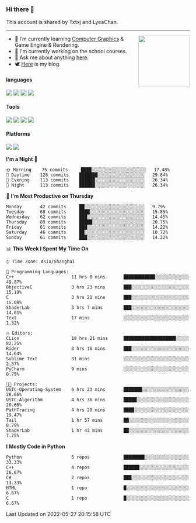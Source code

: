 ### Hi there 👋

This account is shared by Txtxj and LyeaChan.

---

<img align="right" height="141" src="https://github-readme-stats.vercel.app/api?username=txtxj&theme=tokyonight&show_icons=true&count_private=true">

- 🌱 I’m currently learning [Computer Graphics](https://github.com/txtxj/GAMES101) & Game Engine & Rendering.
- 🐶 I'm currently working on the school courses.
- 💬 Ask me about anything [here](https://github.com/txtxj/txtxj/issues).
- 🕊️ [Here](https://txtxj.top) is my blog.

#### languages

![](https://img.shields.io/badge/C++-00599C?logo=cplusplus&logoColor=fff)
![](https://img.shields.io/badge/Python-3e74a2?logo=python&logoColor=fff)
![](https://img.shields.io/badge/C%23-239120?logo=csharp&logoColor=fff)
![](https://img.shields.io/badge/C-A8B9CC?logo=c&logoColor=555)


#### Tools

![](https://img.shields.io/badge/JetBrains-000000?logo=jetbrains&logoColor=fff)
![](https://img.shields.io/badge/SublimeText_3-FF9800?logo=sublimetext&logoColor=fff)
![](https://img.shields.io/badge/UE_4-0E1128?logo=unrealengine&logoColor=fff)
![](https://img.shields.io/badge/unity-FFFFFF?logo=unity&logoColor=000)

#### Platforms

![](https://img.shields.io/badge/Ubuntu_20.04-E95420?logo=ubuntu&logoColor=fff)
![](https://img.shields.io/badge/Windows_10-0078D6?logo=windows&logoColor=fff)


<!--START_SECTION:waka-->
**I'm a Night 🦉** 

```text
🌞 Morning    75 commits     ████░░░░░░░░░░░░░░░░░░░░░   17.48% 
🌆 Daytime    128 commits    ███████░░░░░░░░░░░░░░░░░░   29.84% 
🌃 Evening    113 commits    ██████░░░░░░░░░░░░░░░░░░░   26.34% 
🌙 Night      113 commits    ██████░░░░░░░░░░░░░░░░░░░   26.34%

```
📅 **I'm Most Productive on Thursday** 

```text
Monday       42 commits     ██░░░░░░░░░░░░░░░░░░░░░░░   9.79% 
Tuesday      68 commits     ████░░░░░░░░░░░░░░░░░░░░░   15.85% 
Wednesday    62 commits     ███░░░░░░░░░░░░░░░░░░░░░░   14.45% 
Thursday     89 commits     █████░░░░░░░░░░░░░░░░░░░░   20.75% 
Friday       61 commits     ███░░░░░░░░░░░░░░░░░░░░░░   14.22% 
Saturday     46 commits     ██░░░░░░░░░░░░░░░░░░░░░░░   10.72% 
Sunday       61 commits     ███░░░░░░░░░░░░░░░░░░░░░░   14.22%

```


📊 **This Week I Spent My Time On** 

```text
⌚︎ Time Zone: Asia/Shanghai

💬 Programming Languages: 
C++                      11 hrs 8 mins       ████████████░░░░░░░░░░░░░   49.87% 
ObjectiveC               3 hrs 23 mins       ███░░░░░░░░░░░░░░░░░░░░░░   15.19% 
C                        3 hrs 21 mins       ███░░░░░░░░░░░░░░░░░░░░░░   15.08% 
ShaderLab                3 hrs 7 mins        ███░░░░░░░░░░░░░░░░░░░░░░   14.01% 
Text                     17 mins             ░░░░░░░░░░░░░░░░░░░░░░░░░   1.32%

🔥 Editors: 
CLion                    18 hrs 21 mins      ████████████████████░░░░░   82.25% 
Rider                    3 hrs 16 mins       ███░░░░░░░░░░░░░░░░░░░░░░   14.64% 
Sublime Text             31 mins             ░░░░░░░░░░░░░░░░░░░░░░░░░   2.37% 
PyCharm                  9 mins              ░░░░░░░░░░░░░░░░░░░░░░░░░   0.75%

🐱‍💻 Projects: 
USTC-Operating-System    6 hrs 23 mins       ███████░░░░░░░░░░░░░░░░░░   28.66% 
USTC-Algorithm           4 hrs 36 mins       █████░░░░░░░░░░░░░░░░░░░░   20.66% 
PathTracing              4 hrs 20 mins       ████░░░░░░░░░░░░░░░░░░░░░   19.47% 
Tail                     1 hr 57 mins        ██░░░░░░░░░░░░░░░░░░░░░░░   8.79% 
ShaderLab                1 hr 43 mins        ██░░░░░░░░░░░░░░░░░░░░░░░   7.75%

```

**I Mostly Code in Python** 

```text
Python                   5 repos             ████████░░░░░░░░░░░░░░░░░   33.33% 
C++                      4 repos             ██████░░░░░░░░░░░░░░░░░░░   26.67% 
C#                       2 repos             ███░░░░░░░░░░░░░░░░░░░░░░   13.33% 
HTML                     1 repo              █░░░░░░░░░░░░░░░░░░░░░░░░   6.67% 
C                        1 repo              █░░░░░░░░░░░░░░░░░░░░░░░░   6.67%

```



 Last Updated on 2022-05-27 20:15:58 UTC
<!--END_SECTION:waka-->
